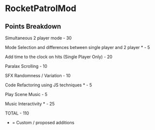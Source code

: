# RocketPatrolMod

## Points Breakdown
Simultaneous 2 player mode - 30

Mode Selection and differences between single player and 2 player * - 5

Add time to the clock on hits (Single Player Only) - 20

Paralax Scrolling - 10

SFX Randomness / Variation - 10

Code Refactoring using JS techniques * - 5

Play Scene Music - 5

Music Interactivity * - 25

TOTAL - 110

* = Custom / proposed additions
